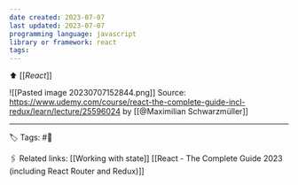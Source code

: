 ```yaml
---
date created: 2023-07-07
last updated: 2023-07-07
programming language: javascript
library or framework: react
tags: 
---
```

⬆ [[_React_]]

![[Pasted image 20230707152844.png]]
Source: https://www.udemy.com/course/react-the-complete-guide-incl-redux/learn/lecture/25596024 by [[@Maximilian Schwarzmüller]]

---
🏷 Tags: #🌱

🖇 Related links:
[[Working with state]]
[[React - The Complete Guide 2023 (including React Router and Redux)]]
